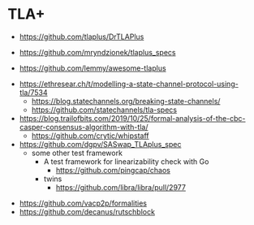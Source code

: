 # TLA+

* https://github.com/tlaplus/DrTLAPlus
- https://github.com/mryndzionek/tlaplus_specs
* https://github.com/lemmy/awesome-tlaplus
+ https://ethresear.ch/t/modelling-a-state-channel-protocol-using-tla/7534
    * https://blog.statechannels.org/breaking-state-channels/
    * https://github.com/statechannels/tla-specs
+ https://blog.trailofbits.com/2019/10/25/formal-analysis-of-the-cbc-casper-consensus-algorithm-with-tla/
    * https://github.com/crytic/whipstaff
+ https://github.com/dgpv/SASwap_TLAplus_spec
    * some other test framework
        - A test framework for linearizability check with Go
            - https://github.com/pingcap/chaos
        * twins
            * https://github.com/libra/libra/pull/2977
* https://github.com/vacp2p/formalities
* https://github.com/decanus/rutschblock